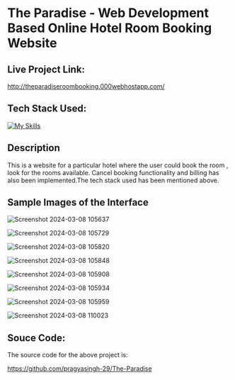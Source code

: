# The Paradise - Web Development Based Online Hotel Room Booking Website


## Live Project Link:

http://theparadiseroombooking.000webhostapp.com/

## Tech Stack Used:

[![My Skills](https://skillicons.dev/icons?i=mysql,html,css,bootstrap,php)](https://skillicons.dev)

## Description

This is a website for a particular hotel where the user could book the room , look for the rooms available.
Cancel booking functionality and billing has also been implemented.The tech stack used has been mentioned above.

## Sample Images of the Interface

![Screenshot 2024-03-08 105637](https://github.com/pragyasingh-29/The-Paradise/assets/129204388/ed383585-b84e-4015-b21e-41d80e51d885)

![Screenshot 2024-03-08 105729](https://github.com/pragyasingh-29/The-Paradise/assets/129204388/795d16d8-bb2e-413a-8650-5d8ccc2e9b7e)

![Screenshot 2024-03-08 105820](https://github.com/pragyasingh-29/The-Paradise/assets/129204388/7e867c20-9eab-4624-a451-e69d5959f298)

![Screenshot 2024-03-08 105848](https://github.com/pragyasingh-29/The-Paradise/assets/129204388/cbcea54b-6fb6-49c9-9534-9e6cee5d5148)

![Screenshot 2024-03-08 105908](https://github.com/pragyasingh-29/The-Paradise/assets/129204388/2152ab53-e444-43fc-9256-c95c0ed413de)

![Screenshot 2024-03-08 105934](https://github.com/pragyasingh-29/The-Paradise/assets/129204388/32b2f0fc-e216-429d-bc22-22ad24a3ea0e)



![Screenshot 2024-03-08 105959](https://github.com/pragyasingh-29/The-Paradise/assets/129204388/e27b128f-f456-4a56-8a79-cdc306d1f057)


![Screenshot 2024-03-08 110023](https://github.com/pragyasingh-29/The-Paradise/assets/129204388/a09194d5-5a27-4b46-b900-08c662f9db06)




## Souce Code:
The source code for the above project is:

https://github.com/pragyasingh-29/The-Paradise


